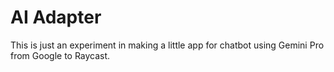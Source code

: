 # AI Adapter

This is just an experiment in making a little app for chatbot using Gemini Pro from Google to Raycast.
